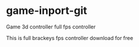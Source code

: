 # game-inport-git
Game 3d controller full fps controller

This is full brackeys fps controller download for free
